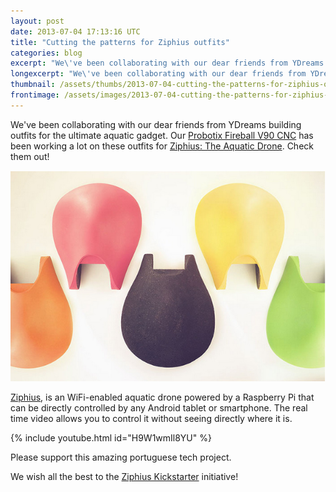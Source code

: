 ```yaml
---
layout: post
date: 2013-07-04 17:13:16 UTC
title: "Cutting the patterns for Ziphius outfits"
categories: blog
excerpt: "We\'ve been collaborating with our dear friends from YDreams building outfits for the ultimate aquatic gadget. Our Probotix Fireball V90 CNC has been working a lot on these outfits for Ziphius: The Aquatic Drone. Check them out!"
longexcerpt: "We\'ve been collaborating with our dear friends from YDreams building outfits for the ultimate aquatic gadget. Our Probotix Fireball V90 CNC has been working a lot on these outfits for Ziphius: The Aquatic Drone. Check them out!Ziphius, is an WiFi-enabled aquatic drone powered by a Raspberry Pi that can be directly controlled by any Android tablet or smartphone. The real time video allows you to control it without seeing directly where it is."
thumbnail: /assets/thumbs/2013-07-04-cutting-the-patterns-for-ziphius-outfits-1.jpg
frontimage: /assets/images/2013-07-04-cutting-the-patterns-for-ziphius-outfits-1.jpg
---
```


We've been collaborating with our dear friends from YDreams building outfits for the ultimate aquatic gadget. Our <a href="http://www.probotix.com/FireBall_v90_cnc_router_kit/">Probotix Fireball V90 CNC</a> has been working a lot on these outfits for <a href="http://www.kickstarter.com/projects/ziphius/ziphius-the-aquatic-drone?ref=live">Ziphius: The Aquatic Drone</a>. Check them out!

<a href="http://www.flickr.com/photos/guibot/9200592273/">![](/assets/images/2013-07-04-cutting-the-patterns-for-ziphius-outfits-1.jpg)</a>

<a href="http://www.engadget.com/2013/03/16/insert-coin-finalist-ziphius-aquatic-drone-hands-on/">Ziphius</a>, is an WiFi-enabled aquatic drone powered by a Raspberry Pi that can be directly controlled by any Android tablet or smartphone. The real time video allows you to control it without seeing directly where it is.

{% include youtube.html id="H9W1wmIl8YU" %}

Please support this amazing portuguese tech project.

We wish all the best to the <a href="http://www.kickstarter.com/projects/ziphius/ziphius-the-aquatic-drone?ref=live" target="_blank">Ziphius Kickstarter</a> initiative!

